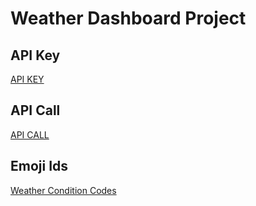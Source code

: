 # Weather Dashboard Project

## API Key
[API KEY](https://openweathermap.org/)

## API Call
[API CALL](https://openweathermap.org/current)

## Emoji Ids
[Weather Condition Codes](https://openweathermap.org/weather-conditions)